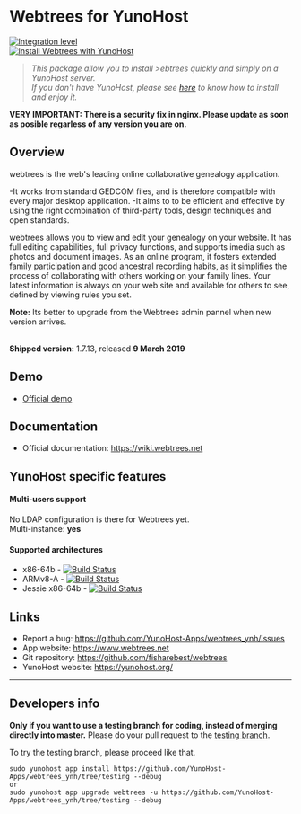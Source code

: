 # Webtrees for YunoHost
[![Integration level](https://dash.yunohost.org/integration/webtrees.svg)](https://dash.yunohost.org/appci/app/webtrees)  
[![Install Webtrees with YunoHost](https://install-app.yunohost.org/install-with-yunohost.png)](https://install-app.yunohost.org/?app=webtrees)

> *This package allow you to install >ebtrees quickly and simply on a YunoHost server.  
If you don't have YunoHost, please see [here](https://yunohost.org/#/install) to know how to install and enjoy it.*

**VERY IMPORTANT: There is a security fix in nginx. Please update as soon as posible regarless of any version you are on.**

## Overview

webtrees is the web's leading online collaborative genealogy application.

-It works from standard GEDCOM files, and is therefore compatible with every major desktop application.
-It aims to to be efficient and effective by using the right combination of third-party tools, design techniques and open standards.

webtrees allows you to view and edit your genealogy on your website. It has full editing capabilities, full privacy functions, and supports imedia such as photos and document images. As an online program, it fosters extended family participation and good ancestral recording habits, as it simplifies the process of collaborating with others working on your family lines. Your latest information is always on your web site and available for others to see, defined by viewing rules you set.

**Note:** Its better to upgrade from the Webtrees admin pannel when new version arrives. <br><br>

**Shipped version:** 1.7.13, released **9 March 2019**

## Demo

* [Official demo](https://dev.webtrees.net/demo-dev/index.php?ctype=gedcom&ged=demo)
## Documentation

 * Official documentation: https://wiki.webtrees.net

## YunoHost specific features

#### Multi-users support

No LDAP configuration is there for Webtrees yet.<br>
Multi-instance: **yes**

#### Supported architectures

* x86-64b - [![Build Status](https://ci-apps.yunohost.org/ci/logs/webtrees%20%28Community%29.svg)](https://ci-apps.yunohost.org/ci/apps/webtrees/)
* ARMv8-A - [![Build Status](https://ci-apps-arm.yunohost.org/ci/logs/webtrees%20%28Community%29.svg)](https://ci-apps-arm.yunohost.org/ci/apps/webtrees/)
* Jessie x86-64b - [![Build Status](https://ci-stretch.nohost.me/ci/logs/webtrees%20%28Community%29.svg)](https://ci-stretch.nohost.me/ci/apps/webtrees/)

## Links

 * Report a bug: https://github.com/YunoHost-Apps/webtrees_ynh/issues
 * App website: https://www.webtrees.net
 * Git repository: https://github.com/fisharebest/webtrees
 * YunoHost website: https://yunohost.org/

---

Developers info
----------------

**Only if you want to use a testing branch for coding, instead of merging directly into master.**
Please do your pull request to the [testing branch](https://github.com/YunoHost-Apps/webtrees_ynh/tree/testing).

To try the testing branch, please proceed like that.
```
sudo yunohost app install https://github.com/YunoHost-Apps/webtrees_ynh/tree/testing --debug
or
sudo yunohost app upgrade webtrees -u https://github.com/YunoHost-Apps/webtrees_ynh/tree/testing --debug
```
